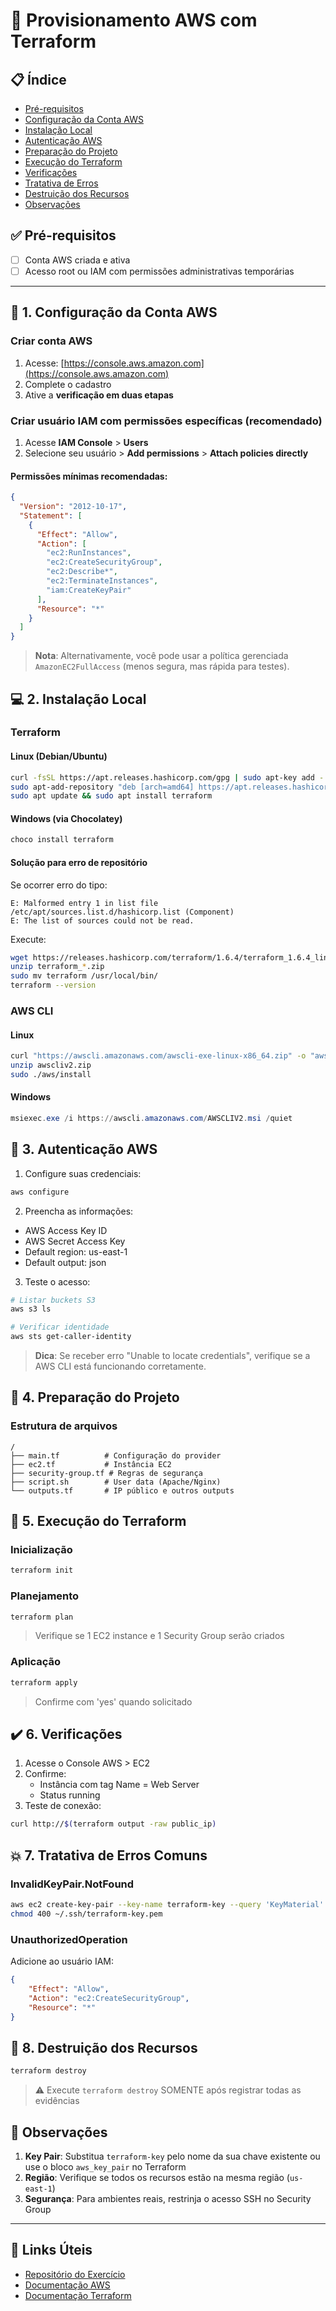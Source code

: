 # 🚀 Provisionamento AWS com Terraform

## 📋 Índice
- [Pré-requisitos](#-pré-requisitos)
- [Configuração da Conta AWS](#-1-configuração-da-conta-aws)
- [Instalação Local](#-2-instalação-local)
- [Autenticação AWS](#-3-autenticação-aws)
- [Preparação do Projeto](#-4-preparação-do-projeto)
- [Execução do Terraform](#-5-execução-do-terraform)
- [Verificações](#-6-verificações)
- [Tratativa de Erros](#-7-tratativa-de-erros-comuns)
- [Destruição dos Recursos](#-8-destruição-dos-recursos)
- [Observações](#-observações)

## ✅ Pré-requisitos

- [ ] Conta AWS criada e ativa  
- [ ] Acesso root ou IAM com permissões administrativas temporárias  

---

## 🔐 1. Configuração da Conta AWS

### Criar conta AWS

1. Acesse: [https://console.aws.amazon.com](https://console.aws.amazon.com)  
2. Complete o cadastro  
3. Ative a **verificação em duas etapas**

### Criar usuário IAM com permissões específicas (recomendado)

1. Acesse **IAM Console** > **Users**  
2. Selecione seu usuário > **Add permissions** > **Attach policies directly**

#### Permissões mínimas recomendadas:

```json
{
  "Version": "2012-10-17",
  "Statement": [
    {
      "Effect": "Allow",
      "Action": [
        "ec2:RunInstances",
        "ec2:CreateSecurityGroup",
        "ec2:Describe*",
        "ec2:TerminateInstances",
        "iam:CreateKeyPair"
      ],
      "Resource": "*"
    }
  ]
}
```

> **Nota**: Alternativamente, você pode usar a política gerenciada `AmazonEC2FullAccess` (menos segura, mas rápida para testes).

## 💻 2. Instalação Local

### Terraform

#### Linux (Debian/Ubuntu)
```bash
curl -fsSL https://apt.releases.hashicorp.com/gpg | sudo apt-key add -
sudo apt-add-repository "deb [arch=amd64] https://apt.releases.hashicorp.com $(lsb_release -cs) main"
sudo apt update && sudo apt install terraform
```

#### Windows (via Chocolatey)
```powershell
choco install terraform
```

#### Solução para erro de repositório
Se ocorrer erro do tipo:
```
E: Malformed entry 1 in list file /etc/apt/sources.list.d/hashicorp.list (Component)
E: The list of sources could not be read.
```

Execute:
```bash
wget https://releases.hashicorp.com/terraform/1.6.4/terraform_1.6.4_linux_amd64.zip
unzip terraform_*.zip
sudo mv terraform /usr/local/bin/
terraform --version
```

### AWS CLI

#### Linux
```bash
curl "https://awscli.amazonaws.com/awscli-exe-linux-x86_64.zip" -o "awscliv2.zip"
unzip awscliv2.zip
sudo ./aws/install
```

#### Windows
```powershell
msiexec.exe /i https://awscli.amazonaws.com/AWSCLIV2.msi /quiet
```

## 🔑 3. Autenticação AWS

1. Configure suas credenciais:
```bash
aws configure
```

2. Preencha as informações:
- AWS Access Key ID
- AWS Secret Access Key
- Default region: us-east-1
- Default output: json

3. Teste o acesso:
```bash
# Listar buckets S3
aws s3 ls

# Verificar identidade
aws sts get-caller-identity
```

> **Dica**: Se receber erro "Unable to locate credentials", verifique se a AWS CLI está funcionando corretamente.

## 📂 4. Preparação do Projeto

### Estrutura de arquivos
```plaintext
/
├── main.tf          # Configuração do provider
├── ec2.tf           # Instância EC2
├── security-group.tf # Regras de segurança
├── script.sh        # User data (Apache/Nginx)
└── outputs.tf       # IP público e outros outputs
```

## 🚀 5. Execução do Terraform

### Inicialização
```bash
terraform init
```

### Planejamento
```bash
terraform plan
```
> Verifique se 1 EC2 instance e 1 Security Group serão criados

### Aplicação
```bash
terraform apply
```
> Confirme com 'yes' quando solicitado

## ✔️ 6. Verificações

1. Acesse o Console AWS > EC2
2. Confirme:
   - Instância com tag Name = Web Server
   - Status running
3. Teste de conexão:
```bash
curl http://$(terraform output -raw public_ip)
```

## 💥 7. Tratativa de Erros Comuns

### InvalidKeyPair.NotFound
```bash
aws ec2 create-key-pair --key-name terraform-key --query 'KeyMaterial' --output text > ~/.ssh/terraform-key.pem
chmod 400 ~/.ssh/terraform-key.pem
```

### UnauthorizedOperation
Adicione ao usuário IAM:
```json
{
    "Effect": "Allow",
    "Action": "ec2:CreateSecurityGroup",
    "Resource": "*"
}
```

## 🧹 8. Destruição dos Recursos

```bash
terraform destroy
```
> ⚠️ Execute `terraform destroy` SOMENTE após registrar todas as evidências

## 📝 Observações

1. **Key Pair**: Substitua `terraform-key` pelo nome da sua chave existente ou use o bloco `aws_key_pair` no Terraform  
2. **Região**: Verifique se todos os recursos estão na mesma região (`us-east-1`)  
3. **Segurança**: Para ambientes reais, restrinja o acesso SSH no Security Group  

---

## 🔗 Links Úteis

- [Repositório do Exercício](https://github.com/luizcarlos16/bt-dvp-v2-terraform)
- [Documentação AWS](https://docs.aws.amazon.com/)
- [Documentação Terraform](https://www.terraform.io/docs)

